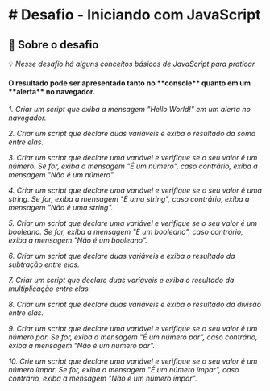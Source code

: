 <h1># Desafio - Iniciando com JavaScript </h1>

<h2> 📝 Sobre o desafio</h2>

💡 *Nesse desafio há alguns conceitos básicos de JavaScript para praticar.*

<h4> O resultado pode ser apresentado tanto no **console** quanto em um **alerta** no navegador. </h4>

*1. Criar um script que exiba a mensagem "Hello World!" em um alerta no navegador.*

*2. Criar um script que declare duas variáveis e exiba o resultado da soma entre elas.*

*3. Criar um script que declare uma variável e verifique se o seu valor é um número. Se for, exiba a mensagem "É um número", caso contrário, exiba a mensagem "Não é um número".*
      
*4. Criar um script que declare uma variável e verifique se o seu valor é uma string. Se for, exiba a mensagem "É uma string", caso contrário, exiba a mensagem "Não é uma string".*

*5. Criar um script que declare uma variável e verifique se o seu valor é um booleano. Se for, exiba a mensagem "É um booleano", caso contrário, exiba a mensagem "Não é um booleano".*

*6. Criar um script que declare duas variáveis e exiba o resultado da subtração entre elas.*

*7. Criar um script que declare duas variáveis e exiba o resultado da multiplicação entre elas.*

*8. Criar um script que declare duas variáveis e exiba o resultado da divisão entre elas.*

*9. Criar um script que declare uma variável e verifique se o seu valor é um número par. Se for, exiba a mensagem "É um número par", caso contrário, exiba a mensagem "Não é um número par".*

*10. Crie um script que declare uma variável e verifique se o seu valor é um número ímpar. Se for, exiba a mensagem "É um número ímpar", caso contrário, exiba a mensagem "Não é um número ímpar".*

